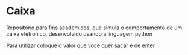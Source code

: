 # Caixa
Repositorio para fins academicos, que simula o comportamento de um caixa eletronico, desenvolvido usando a linguagem python

Para utilizar coloque o valor que voce quer sacar e de enter
